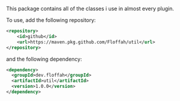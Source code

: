 This package contains all of the classes i use in almost every plugin.

To use, add the following repository:
```xml
<repository>
    <id>github</id>
    <url>https://maven.pkg.github.com/Floffah/util</url>
</repository>
```

and the following dependency:
```xml
<dependency>
  <groupId>dev.floffah</groupId>
  <artifactId>util</artifactId>
  <version>1.0.0</version>
</dependency>
```